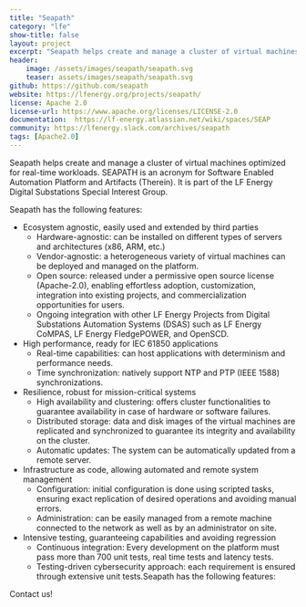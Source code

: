 ```yaml
---
title: "Seapath"
category: "lfe"
show-title: false
layout: project
excerpt: "Seapath helps create and manage a cluster of virtual machines optimized for real-time workloads"
header:
    image: /assets/images/seapath/seapath.svg
    teaser: assets/images/seapath/seapath.svg
github: https://github.com/seapath
website: https://lfenergy.org/projects/seapath/
license: Apache 2.0
license-url: https://www.apache.org/licenses/LICENSE-2.0
documentation:  https://lf-energy.atlassian.net/wiki/spaces/SEAP
community: https://lfenergy.slack.com/archives/seapath
tags: [Apache2.0]
---
```


Seapath helps create and manage a cluster of virtual machines optimized for real-time workloads.
SEAPATH is an acronym for Software Enabled Automation Platform and Artifacts (Therein). It is part of the LF Energy Digital Substations Special Interest Group.

Seapath has the following features:
* Ecosystem agnostic, easily used and extended by third parties
  - Hardware-agnostic: can be installed on different types of servers and architectures (x86, ARM, etc.)
  - Vendor-agnostic: a heterogeneous variety of virtual machines can be deployed and managed on the platform.
  - Open source: released under a permissive open source license (Apache-2.0), enabling effortless adoption, customization, integration into existing projects, and commercialization opportunities for users.
  - Ongoing integration with other LF Energy Projects from Digital Substations Automation Systems (DSAS) such as LF Energy CoMPAS, LF Energy FledgePOWER, and OpenSCD.
* High performance, ready for IEC 61850 applications
  - Real-time capabilities: can host applications with determinism and performance needs.
  - Time synchronization: natively support NTP and PTP (IEEE 1588) synchronizations.
* Resilience, robust for mission-critical systems
  - High availability and clustering: offers cluster functionalities to guarantee availability in case of hardware or software failures.
  - Distributed storage: data and disk images of the virtual machines are replicated and synchronized to guarantee its integrity and availability on the cluster.
  - Automatic updates: The system can be automatically updated from a remote server.
* Infrastructure as code, allowing automated and remote system management
   - Configuration: initial configuration is done using scripted tasks, ensuring exact replication of desired operations and avoiding manual errors.
   - Administration: can be easily managed from a remote machine connected to the network as well as by an administrator on site.
* Intensive testing, guaranteeing capabilities and avoiding regression
   - Continuous integration: Every development on the platform must pass more than 700 unit tests, real time tests and latency tests.
   - Testing-driven cybersecurity approach: each requirement is ensured through extensive unit tests.Seapath has the following features:

Contact us!
